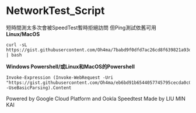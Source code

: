 # NetworkTest_Script

短時間測太多次會被SpeedTest暫時拒絕訪問 但Ping測試依舊可用
**Linux/MacOS**
```
curl -sL https://gist.githubusercontent.com/Oh4ma/7babd9f0dfd7ac26cd8f639821a93d70/raw/42b0fd4b1078a3e49deb10b63a4e621b85474d40/networktest.sh | bash
```

**Windows Powershell/或Linux和MacOS的Powershell**
```
Invoke-Expression (Invoke-WebRequest -Uri "https://gist.githubusercontent.com/Oh4ma/eb6bd91b6544057745795cecda0c05e1/raw/50dc5536f5f9fa1f1ece53f9909d60bc9e74fc3f/networktest.ps1" -UseBasicParsing).Content
```

Powered by Google Cloud Platform and  Ookla Speedtest
Made by LIU MIN KAI
